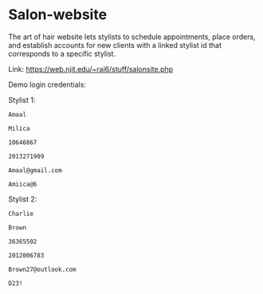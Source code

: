 # Salon-website
The art of hair website lets stylists to schedule appointments, place orders, and establish accounts for new clients with a linked stylist id that corresponds to a specific stylist.

Link: https://web.njit.edu/~rai6/stuff/salonsite.php

Demo login credentials:


  Stylist 1:
  
    Amaal
    
    Milica
    
    10646867
   
    2013271909
    
    Amaal@gmail.com
    
    Amiica@6
    
  Stylist 2:
  
    Charlie
    
    Brown
    
    36365502
    
    2012006783
    
    Brown27@outlook.com
    
    D23!
  
